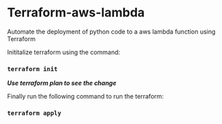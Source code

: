 # Terraform-aws-lambda
Automate the deployment of python code to a aws lambda function using Terraform

Inititalize terraform using the command:
### `terraform init`

***Use terraform plan to see the change***

Finally run the following command to run the terraform:
### `terraform apply`
